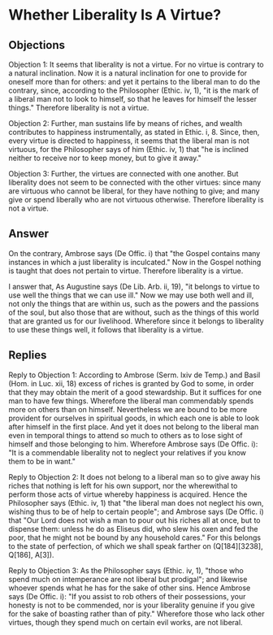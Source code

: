 # Whether Liberality Is A Virtue?

## Objections

Objection 1: It seems that liberality is not a virtue. For no virtue is contrary to a natural inclination. Now it is a natural inclination for one to provide for oneself more than for others: and yet it pertains to the liberal man to do the contrary, since, according to the Philosopher (Ethic. iv, 1), "it is the mark of a liberal man not to look to himself, so that he leaves for himself the lesser things." Therefore liberality is not a virtue.

Objection 2: Further, man sustains life by means of riches, and wealth contributes to happiness instrumentally, as stated in Ethic. i, 8. Since, then, every virtue is directed to happiness, it seems that the liberal man is not virtuous, for the Philosopher says of him (Ethic. iv, 1) that "he is inclined neither to receive nor to keep money, but to give it away."

Objection 3: Further, the virtues are connected with one another. But liberality does not seem to be connected with the other virtues: since many are virtuous who cannot be liberal, for they have nothing to give; and many give or spend liberally who are not virtuous otherwise. Therefore liberality is not a virtue.

## Answer

On the contrary, Ambrose says (De Offic. i) that "the Gospel contains many instances in which a just liberality is inculcated." Now in the Gospel nothing is taught that does not pertain to virtue. Therefore liberality is a virtue.

I answer that, As Augustine says (De Lib. Arb. ii, 19), "it belongs to virtue to use well the things that we can use ill." Now we may use both well and ill, not only the things that are within us, such as the powers and the passions of the soul, but also those that are without, such as the things of this world that are granted us for our livelihood. Wherefore since it belongs to liberality to use these things well, it follows that liberality is a virtue.

## Replies

Reply to Objection 1: According to Ambrose (Serm. lxiv de Temp.) and Basil (Hom. in Luc. xii, 18) excess of riches is granted by God to some, in order that they may obtain the merit of a good stewardship. But it suffices for one man to have few things. Wherefore the liberal man commendably spends more on others than on himself. Nevertheless we are bound to be more provident for ourselves in spiritual goods, in which each one is able to look after himself in the first place. And yet it does not belong to the liberal man even in temporal things to attend so much to others as to lose sight of himself and those belonging to him. Wherefore Ambrose says (De Offic. i): "It is a commendable liberality not to neglect your relatives if you know them to be in want."

Reply to Objection 2: It does not belong to a liberal man so to give away his riches that nothing is left for his own support, nor the wherewithal to perform those acts of virtue whereby happiness is acquired. Hence the Philosopher says (Ethic. iv, 1) that "the liberal man does not neglect his own, wishing thus to be of help to certain people"; and Ambrose says (De Offic. i) that "Our Lord does not wish a man to pour out his riches all at once, but to dispense them: unless he do as Eliseus did, who slew his oxen and fed the poor, that he might not be bound by any household cares." For this belongs to the state of perfection, of which we shall speak farther on (Q[184][3238], Q[186], A[3]).

Reply to Objection 3: As the Philosopher says (Ethic. iv, 1), "those who spend much on intemperance are not liberal but prodigal"; and likewise whoever spends what he has for the sake of other sins. Hence Ambrose says (De Offic. i): "If you assist to rob others of their possessions, your honesty is not to be commended, nor is your liberality genuine if you give for the sake of boasting rather than of pity." Wherefore those who lack other virtues, though they spend much on certain evil works, are not liberal.
